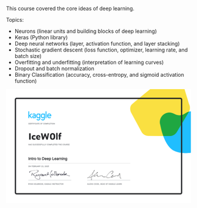 This course covered the core ideas of deep learning.

Topics:
- Neurons (linear units and building blocks of deep learning)
- Keras (Python library)
- Deep neural networks (layer, activation function, and layer stacking)
- Stochastic gradient descent (loss function, optimizer, learning rate, and batch size)
- Overfitting and underfitting (interpretation of learning curves)
- Dropout and batch normalization
- Binary Classification (accuracy, cross-entropy, and sigmoid activation function)

![alt text](https://github.com/IceW0lf/learning-portfolio/blob/main/Kaggle/10%20-%20Intro%20to%20Deep%20Learning/Certificate%20-%20Intro%20to%20Deep%20Learning.png)
